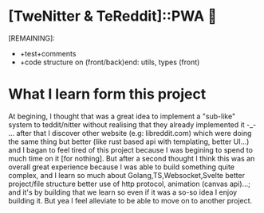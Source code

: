 # [TweNitter & TeReddit]::PWA 📲

[REMAINING]:

- +test+comments
- +code structure on (front/back)end: utils, types (front)

# What I learn form this project

At begining, I thought that was a great idea to implement a "sub-like" system to teddit/nitter without realising that they already implemented it -\_- ... after that I discover other website (e.g: libreddit.com) which were doing the same thing but better (like rust based api with templating, better UI...) and I bagan to feel tired of this project because I was begining to spend to much time on it [for nothing]. But after a second thought I think this was an overall great experience because I was able to build something quite complex, and I learn so much about Golang,TS,Websocket,Svelte better project/file structure better use of http protocol, animation (canvas api)...; and it's by building that we learn so even if it was a so-so idea I enjoy building it. But yea I feel alleviate to be able to move on to another project.
